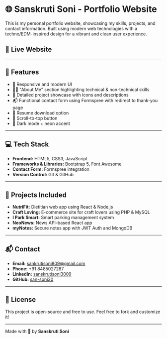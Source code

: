 # 🌐 Sanskruti Soni - Portfolio Website

This is my personal portfolio website, showcasing my skills, projects, and contact information. Built using modern web technologies with a techno/EDM-inspired design for a vibrant and clean user experience.

## 🔗 Live Website

---

## 📌 Features

- 🚀 Responsive and modern UI
- 🧑‍💻 "About Me" section highlighting technical & non-technical skills
- 📁 Detailed project showcase with icons and descriptions
- 📬 Functional contact form using Formspree with redirect to thank-you page
- 📄 Resume download option
- 🔼 Scroll-to-top button
- 🎨 Dark mode + neon accent 

---

## 💻 Tech Stack

- **Frontend:** HTML5, CSS3, JavaScript
- **Frameworks & Libraries:** Bootstrap 5, Font Awesome
- **Contact Form:** Formspree integration
- **Version Control:** Git & GitHub


---

## 🧠 Projects Included

- **NutriFit:** Dietitian web app using React & Node.js
- **Craft Loving:** E-commerce site for craft lovers using PHP & MySQL
- **I Park Smart:** Smart parking management system
- **NeoNews:** News API-based React app
- **myNotes:** Secure notes app with JWT Auth and MongoDB

---

## 📬 Contact

- **Email:** sankrutisoni809@gmail.com  
- **Phone:** +91 8485027287  
- **LinkedIn:** [sanskrutisoni3009](https://www.linkedin.com/in/sanskrutisoni3009)  
- **GitHub:** [san-soni30](https://github.com/san-soni30)  

---

## 📄 License

This project is open-source and free to use. Feel free to fork and customize it!

---

Made with 💖 by **Sanskruti Soni**
